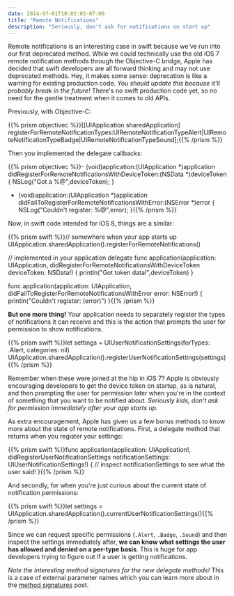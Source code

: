 ```yaml
---
date: 2014-07-01T10:02:03-07:00
title: "Remote Notifications"
description: "Seriously, don't ask for notifications on start up"
---
```

Remote notifications is an interesting case in swift because we've run into our first deprecated method. While we could technically use the old iOS 7 remote notification methods through the Objective-C bridge, Apple has decided that swift developers are all forward thinking and may not use deprecated methods. Hey, it makes some sense: deprecation is like a warning for existing production code. *You should update this because it'll probably break in the future!* There's no swift production code yet, so no need for the gentle treatment when it comes to old APIs.

Previously, with Objective-C:

{{% prism objectivec %}}[[UIApplication sharedApplication] registerForRemoteNotificationTypes:UIRemoteNotificationTypeAlert|UIRemoteNotificationTypeBadge|UIRemoteNotificationTypeSound];{{% /prism %}}

Then you implemented the delegate callbacks:

{{% prism objectivec %}}- (void)application:(UIApplication *)application didRegisterForRemoteNotificationsWithDeviceToken:(NSData *)deviceToken {
	NSLog("Got a %@",deviceToken);
}
- (void)application:(UIApplication *)application didFailToRegisterForRemoteNotificationsWithError:(NSError *)error {
	NSLog("Couldn't register: %@",error);
}{{% /prism %}}

Now, in swift code intended for iOS 8, things are a similar:

{{% prism swift %}}// somewhere when your app starts up
UIApplication.sharedApplication().registerForRemoteNotifications()

// implemented in your application delegate
func application(application: UIApplication, didRegisterForRemoteNotificationsWithDeviceToken deviceToken: NSData!) {
	println("Got token data!",deviceToken)
}

func application(application: UIApplication, didFailToRegisterForRemoteNotificationsWithError error: NSError!) {
	println("Couldn't register: \(error)")
}{{% /prism %}}

**But one more thing!** Your application needs to separately register the types of notifications it can receive and this is the action that prompts the user for permission to show notifications.

{{% prism swift %}}let settings = UIUserNotificationSettings(forTypes: .Alert, categories: nil)
UIApplication.sharedApplication().registerUserNotificationSettings(settings){{% /prism %}}

Remember when these were joined at the hip in iOS 7? Apple is obviously encouraging developers to get the device token on startup, as is natural, and then prompting the user for permission later when you're in the context of something that you want to be notified about. *Seriously kids, don't ask for permission immediately after your app starts up.*

As extra encouragement, Apple has given us a few bonus methods to know more about the state of remote notifications. First, a delegate method that returns when you register your settings:

{{% prism swift %}}func application(application: UIApplication!, didRegisterUserNotificationSettings notificationSettings: UIUserNotificationSettings!) {
	// inspect notificationSettings to see what the user said!
}{{% /prism %}}

And secondly, for when you're just curious about the current state of notification permissions:

{{% prism swift %}}let settings = UIApplication.sharedApplication().currentUserNotificationSettings(){{% /prism %}}

Since we can request specific permissions (`.Alert`, `.Badge`, `.Sound`) and then inspect the settings immediately after, **we can know what settings the user has allowed and denied on a per-type basis**. This is huge for app developers trying to figure out if a user is getting notifications.

*Note the interesting method signatures for the new delegate methods!* This is a case of external parameter names which you can learn more about in the [method signatures](/method-signatures) post.
